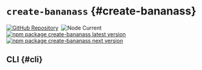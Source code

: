 # `create-bananass` {#create-bananass}

[![GitHub Repository](https://img.shields.io/badge/Repository-fff478?label=GitHub&color=fff478&labelColor=333333&logo=github)](https://github.com/lumirlumir/npm-bananass/tree/main/packages/create-bananass)&nbsp;
![Node Current](https://img.shields.io/node/v/create-bananass?label=Node&color=fff478&labelColor=333333&logo=node.js)  
[![npm package create-bananass latest version](https://img.shields.io/npm/v/create-bananass?label=create-bananass@latest&color=fff478&labelColor=333333&logo=npm)](https://www.npmjs.com/package/create-bananass)&nbsp;
[![npm package create-bananass next version](https://img.shields.io/npm/v/create-bananass/next?label=create-bananass@next&color=fff478&labelColor=333333&logo=npm)](https://www.npmjs.com/package/create-bananass)

<!-- @include: @/shared/wip.ko.md -->

## CLI {#cli}

<!-- @include: @/shared/wip.ko.md -->
